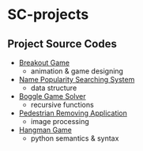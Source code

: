 # SC-projects

## Project Source Codes
* [Breakout Game](https://github.com/mcdoul/sc-projects/tree/main/sc-projects/breakout_game)
  * animation & game designing
* [Name Popularity Searching System](https://github.com/mcdoul/sc-projects/tree/main/sc-projects/baby_name)
  * data structure
* [Boggle Game Solver](https://github.com/mcdoul/sc-projects/tree/main/sc-projects/boggle_game_solver)
  * recursive functions
* [Pedestrian Removing Application](https://github.com/mcdoul/sc-projects/tree/main/sc-projects/my_photoshop)
  * image processing
* [Hangman Game](https://github.com/mcdoul/sc-projects/tree/main/sc-projects/hangman_game)
  * python semantics & syntax
